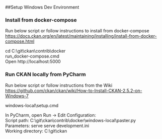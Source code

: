 ##Setup Windows Dev Environment

### Install from docker-compose
Run below script or follow instructions to install from docker-compose  
https://docs.ckan.org/en/latest/maintaining/installing/install-from-docker-compose.html  

cd C:\git\ckan\contrib\docker  
run_docker-compose.cmd  
Open http://localhost:5000  

### Run CKAN locally from PyCharm
Run below script or follow instructions from the Wiki   
https://github.com/ckan/ckan/wiki/How-to-Install-CKAN-2.5.2-on-Windows-7

windows-local\setup.cmd  

In PyCharm, open Run -> Edit Configuration:  
Script path:        C:\git\ckan\contrib\docker\windows-local\paster.py   
Parameters: serve   serve development.ini  
Working directory:  C:\git\ckan 
  

